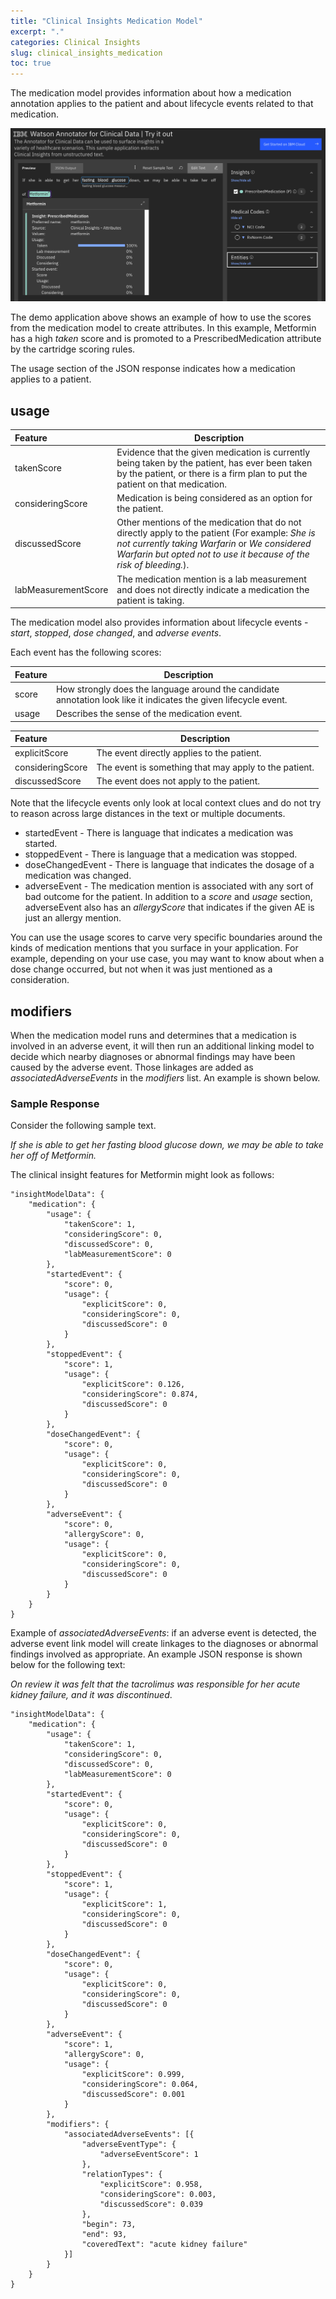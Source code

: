 ```yaml
---
title: "Clinical Insights Medication Model"
excerpt: "."
categories: Clinical Insights
slug: clinical_insights_medication
toc: true
---
```

<!-- ---

copyright:
  years: 2020
lastupdated: "2020-02-11"

keywords: annotator clinical data, clinical data, annotation

subcollection: wh-acd

---

# Clinical Insights Medication Model -->

The medication model provides information about how a medication annotation applies to the patient and about lifecycle events related to that medication.

![medications](../../images/medications.png)

The demo application above shows an example of how to use the scores from the medication model to create attributes.  In this example, Metformin has a high _taken_ score and is promoted to a PrescribedMedication attribute by the cartridge scoring rules.

The usage section of the JSON response indicates how a medication applies to a patient.  
## usage

| Feature | Description |
|:--------|-------------|
| takenScore | Evidence that the given medication is currently being taken by the patient, has ever been taken by the patient, or there is a firm plan to put the patient on that medication. |
| consideringScore | Medication is being considered as an option for the patient. |
| discussedScore | Other mentions of the medication that do not directly apply to the patient (For example:  _She is not currently taking Warfarin_ or _We considered Warfarin but opted not to use it because of the risk of bleeding._). |
| labMeasurementScore | The medication mention is a lab measurement and does not directly indicate a medication the patient is taking. |

The medication model also provides information about lifecycle events - _start_, _stopped_, _dose changed_, and _adverse events_.

Each event has the following scores:

| Feature | Description |
|:--------|-------------|
| score | How strongly does the language around the candidate annotation look like it indicates the given lifecycle event. |
| usage | Describes the sense of the medication event. |

| Feature | Description |
|:--------|-------------|
| explicitScore | The event directly applies to the patient. |
| consideringScore | The event is something that may apply to the patient. |
| discussedScore | The event does not apply to the patient. |

Note that the lifecycle events only look at local context clues and do not try to reason across large distances in the text or multiple documents.  

* startedEvent - There is language that indicates a medication was started.
* stoppedEvent - There is language that a medication was stopped.
* doseChangedEvent - There is language that indicates the dosage of a medication was changed.
* adverseEvent - The medication mention is associated with any sort of bad outcome for the patient.  In addition to a *score* and *usage* section, adverseEvent also has an _allergyScore_ that indicates if the given AE is just an allergy mention.

You can use the usage scores to carve very specific boundaries around the kinds of medication mentions that you surface in your application.  For example, depending on your use case, you may want to know about when a dose change occurred, but not when it was just mentioned as a consideration.

## modifiers

When the medication model runs and determines that a medication is involved in an adverse event, it will then run an additional linking model to decide which nearby diagnoses or abnormal findings may have been caused by the adverse event.  Those linkages are added as _associatedAdverseEvents_ in the _modifiers_ list. An example is shown below.

### Sample Response

Consider the following sample text.

_If she is able to get her fasting blood glucose down, we may be able to take her off of Metformin._

The clinical insight features for Metformin might look as follows:

```
"insightModelData": {
	"medication": {
		"usage": {
			"takenScore": 1,
			"consideringScore": 0,
			"discussedScore": 0,
			"labMeasurementScore": 0
		},
		"startedEvent": {
			"score": 0,
			"usage": {
				"explicitScore": 0,
				"consideringScore": 0,
				"discussedScore": 0
			}
		},
		"stoppedEvent": {
			"score": 1,
			"usage": {
				"explicitScore": 0.126,
				"consideringScore": 0.874,
				"discussedScore": 0
			}
		},
		"doseChangedEvent": {
			"score": 0,
			"usage": {
				"explicitScore": 0,
				"consideringScore": 0,
				"discussedScore": 0
			}
		},
		"adverseEvent": {
			"score": 0,
			"allergyScore": 0,
			"usage": {
				"explicitScore": 0,
				"consideringScore": 0,
				"discussedScore": 0
			}
		}
	}
}
```

Example of _associatedAdverseEvents_: if an adverse event is detected, the adverse event link model will create linkages to the diagnoses or abnormal findings involved as appropriate.  An example JSON response is shown below for the following text:  

_On review it was felt that the tacrolimus was responsible for her acute kidney failure, and it was discontinued_.

```
"insightModelData": {
	"medication": {
		"usage": {
			"takenScore": 1,
			"consideringScore": 0,
			"discussedScore": 0,
			"labMeasurementScore": 0
		},
		"startedEvent": {
			"score": 0,
			"usage": {
				"explicitScore": 0,
				"consideringScore": 0,
				"discussedScore": 0
			}
		},
		"stoppedEvent": {
			"score": 1,
			"usage": {
				"explicitScore": 1,
				"consideringScore": 0,
				"discussedScore": 0
			}
		},
		"doseChangedEvent": {
			"score": 0,
			"usage": {
				"explicitScore": 0,
				"consideringScore": 0,
				"discussedScore": 0
			}
		},
		"adverseEvent": {
			"score": 1,
			"allergyScore": 0,
			"usage": {
				"explicitScore": 0.999,
				"consideringScore": 0.064,
				"discussedScore": 0.001
			}
		},
		"modifiers": {
			"associatedAdverseEvents": [{
				"adverseEventType": {
					"adverseEventScore": 1
				},
				"relationTypes": {
					"explicitScore": 0.958,
					"consideringScore": 0.003,
					"discussedScore": 0.039
				},
				"begin": 73,
				"end": 93,
				"coveredText": "acute kidney failure"
			}]
		}
	}
}
```
